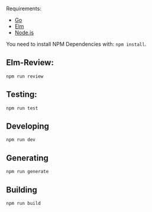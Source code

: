 Requirements:
 - [Go](https://go.dev/dl/)
 - [Elm](https://guide.elm-lang.org/install/elm.html)
 - [Node.js](https://nodejs.org/)

You need to install NPM Dependencies with: `npm install`.

## Elm-Review:
`npm run review`

## Testing:
`npm run test`

## Developing
`npm run dev`

## Generating
`npm run generate`

## Building
`npm run build`